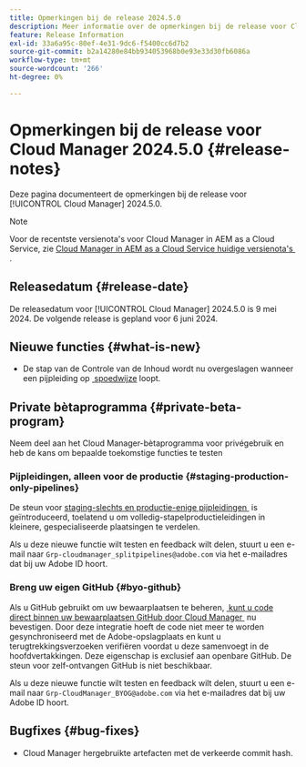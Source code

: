 ```yaml
---
title: Opmerkingen bij de release 2024.5.0
description: Meer informatie over de opmerkingen bij de release voor Cloud Manager 2024.5.0.
feature: Release Information
exl-id: 33a6a95c-80ef-4e31-9dc6-f5400cc6d7b2
source-git-commit: b2a14280e84bb934053968b0e93e33d30fb6086a
workflow-type: tm+mt
source-wordcount: '266'
ht-degree: 0%

---
```


# Opmerkingen bij de release voor Cloud Manager 2024.5.0 {#release-notes}

Deze pagina documenteert de opmerkingen bij de release voor [!UICONTROL Cloud Manager] 2024.5.0.

>[!NOTE]
>
>Voor de recentste versienota&#39;s voor Cloud Manager in AEM as a Cloud Service, zie [&#x200B; Cloud Manager in AEM as a Cloud Service huidige versienota&#39;s &#x200B;](https://experienceleague.adobe.com/nl/docs/experience-manager-cloud-service/content/release-notes/cloud-manager/current).

## Releasedatum {#release-date}

De releasedatum voor [!UICONTROL Cloud Manager] 2024.5.0 is 9 mei 2024. De volgende release is gepland voor 6 juni 2024.

## Nieuwe functies {#what-is-new}

* De stap van de Controle van de Inhoud wordt nu overgeslagen wanneer een pijpleiding op [&#x200B; spoedwijze &#x200B;](/help/using/code-deployment.md#emergency-pipeline) loopt.

## Private bètaprogramma {#private-beta-program}

Neem deel aan het Cloud Manager-bètaprogramma voor privégebruik en heb de kans om bepaalde toekomstige functies te testen

### Pijpleidingen, alleen voor de productie {#staging-production-only-pipelines}

De steun voor [&#x200B; staging-slechts en productie-enige pijpleidingen &#x200B;](/help/using/stage-prod-only.md) is geïntroduceerd, toelatend u om volledig-stapelproductieleidingen in kleinere, gespecialiseerde plaatsingen te verdelen.

Als u deze nieuwe functie wilt testen en feedback wilt delen, stuurt u een e-mail naar `Grp-cloudmanager_splitpipelines@adobe.com` via het e-mailadres dat bij uw Adobe ID hoort.

### Breng uw eigen GitHub {#byo-github}

Als u GitHub gebruikt om uw bewaarplaatsen te beheren, [&#x200B; kunt u code direct binnen uw bewaarplaatsen GitHub door Cloud Manager &#x200B;](/help/managing-code/private-repositories.md) nu bevestigen. Door deze integratie hoeft de code niet meer te worden gesynchroniseerd met de Adobe-opslagplaats en kunt u terugtrekkingsverzoeken verifiëren voordat u deze samenvoegt in de hoofdvertakkingen. Deze eigenschap is exclusief aan openbare GitHub. De steun voor zelf-ontvangen GitHub is niet beschikbaar.

Als u deze nieuwe functie wilt testen en feedback wilt delen, stuurt u een e-mail naar `Grp-CloudManager_BYOG@adobe.com` via het e-mailadres dat bij uw Adobe ID hoort.

## Bugfixes {#bug-fixes}

* Cloud Manager hergebruikte artefacten met de verkeerde commit hash.
